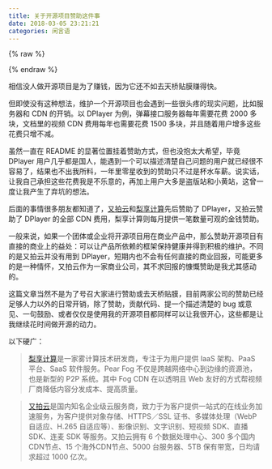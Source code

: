 ```yaml
---
title: 关于开源项目赞助这件事
date: 2018-03-05 23:21:21
categories: 闲言语
---
```

{% raw %}
<div class="aplayer" id="aplayer-open-source"></div>
<script>
$(function () {
    $.ajax({
        url: 'https://api.i-meto.com/meting/api?server=netease&type=song&id=536622447',
        success: function (list) {
            var ap = new APlayer({
                element: document.getElementById('aplayer-open-source'),
                showlrc: 3,
                theme: '#ad7a86',
                mode: 'random',
                music: JSON.parse(list)[0]
            });
            window.aplayers || (window.aplayers = []);
            window.aplayers.push(ap);
        }
    })
})
</script>
{% endraw %}

相信没人做开源项目是为了赚钱，因为它还不如去天桥贴膜赚得快。

但即使没有这种想法，维护一个开源项目也会遇到一些很头疼的现实问题，比如服务器和 CDN 的开销。以 DPlayer 为例，弹幕接口服务器每年需要花费 2000 多块，文档里的视频 CDN 费用每年也需要花费 1500 多块，并且随着用户增多这些花费只增不减。

虽然一直在 README 的显著位置挂着赞助方式，但也没抱太大希望，毕竟 DPlayer 用户几乎都是国人，能遇到一个可以描述清楚自己问题的用户就已经很不容易了，结果也不出我所料，一年里零星收到的赞助只不过是杯水车薪。说实话，让我自己承担这些花费我是不乐意的，再加上用户大多是盗版站和小黄站，这曾一度让我产生了弃坑的想法。<!--more-->

后面的事情很多朋友都知道了，[又拍云](https://www.upyun.com/)和[梨享计算](https://pear.hk/)先后赞助了 DPlayer，又拍云赞助了 DPlayer 的全部 CDN 费用，梨享计算则每月提供一笔数量可观的金钱赞助。

一般来说，如果一个团体或企业将开源项目用在商业产品中，那么赞助开源项目有直接的商业上的益处：可以让产品所依赖的框架保持健康并得到积极的维护。不同的是又拍云并没有用到 DPlayer，短期内也不会有任何直接的商业回报，可能更多的是一种情怀，又拍云作为一家商业公司，其不求回报的慷慨赞助是我尤其感动的。

这篇文章当然不是为了号召大家进行赞助或去天桥贴膜，目前两家公司的赞助已经足够人力以外的日常开销，除了赞助，贡献代码、提一个描述清楚的 bug 或意见、一句鼓励、或者仅仅是使用我的开源项目都同样可以让我很开心，这些都是让我继续花时间做开源的动力。

以下硬广：

> [梨享计算](https://pear.hk/)是一家雾计算技术研发商，专注于为用户提供 IaaS 架构、PaaS 平台、SaaS 软件服务。Pear Fog 不仅是跨越网络中心到边缘的资源池，也是新型的 P2P 系统。其中 Fog CDN 在以透明且 Web 友好的方式帮视频厂商降低内容分发成本、提高质量。

> [又拍云](https://www.upyun.com/)是国内知名企业级云服务商，致力于为客户提供一站式的在线业务加速服务，为客户提供对象存储、HTTPS／SSL 证书、多媒体处理（WebP 自适应、H.265 自适应等）、影像识别、文字识别、短视频 SDK、直播 SDK、连麦 SDK 等服务。又拍云拥有 6 个数据处理中心、300 多个国内CDN节点、15 个海外CDN节点、5000 台服务器、5TB 保有带宽，日均请求超过 1000 亿次。